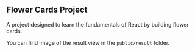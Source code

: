 ## Flower Cards Project

A project designed to learn the fundamentals of React by building flower cards.

You can find image of the result view in the `public/result` folder.

